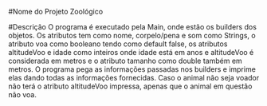 #Nome do Projeto
Zoológico

#Descrição
O programa é executado pela Main, onde estão os builders dos objetos. Os atributos tem como nome, corpelo/pena e som como Strings, o atributo voa como booleano tendo como default false, os atributos altitudeVoo e idade como inteiros onde idade está em anos e altitudeVoo é considerada em metros e o atributo tamanho como double também em metros.
O programa pega as informações passadas nos builders e imprime elas dando todas as informações fornecidas. Caso o animal não seja voador não terá o atributo altitudeVoo impressa, apenas que o animal em questão não voa.